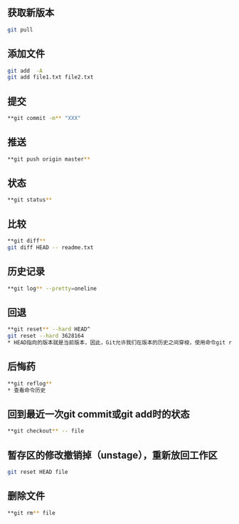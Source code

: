 ## 获取新版本
```bash
git pull
```
## 添加文件
```bash
git add  -A
git add file1.txt file2.txt
```
## 提交
```bash
**git commit -m** "XXX"
```
## 推送
```bash
**git push origin master**
```
## 状态
```bash
**git status**
```
## 比较
```bash
**git diff**
git diff HEAD -- readme.txt
```
## 历史记录
```bash
**git log** --pretty=oneline
```
## 回退
```bash
**git reset** --hard HEAD^
git reset --hard 3628164
* HEAD指向的版本就是当前版本，因此，Git允许我们在版本的历史之间穿梭，使用命令git reset --hard commit_id
```
## 后悔药
```bash
**git reflog**
* 查看命令历史
```
## 回到最近一次git commit或git add时的状态
```bash
**git checkout** -- file
```
## 暂存区的修改撤销掉（unstage），重新放回工作区
```bash
git reset HEAD file
```
## 删除文件
```bash
**git rm** file
```
